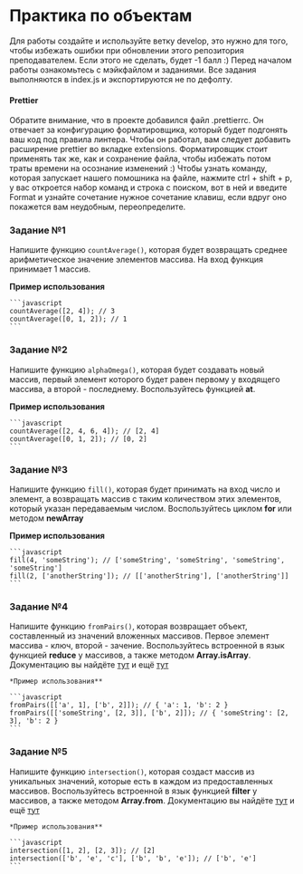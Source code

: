 # Практика по объектам

Для работы создайте и используйте ветку develop, это нужно для того, чтобы избежать ошибки при обновлении этого репозитория преподавателем. Если этого не сделать, будет -1 балл :)
Перед началом работы ознакомьтесь с мэйкфайлом и заданиями.
Все задания выполняются в index.js и экспортируются не по дефолту.

#### Prettier
Обратите внимание, что в проекте добавился файл .prettierrc. Он отвечает за конфигурацию форматировщика, который будет подгонять ваш код под правила линтера. Чтобы он работал, вам следует добавить расширение prettier во вкладке extensions. Форматировщик стоит применять так же, как и сохранение файла, чтобы избежать потом траты времени на осознание изменений :) Чтобы узнать команду, которая запускает нашего помошника на файле, нажмите ctrl + shift + p, у вас откроется набор команд и строка с поиском, вот в ней и введите Format и узнайте сочетание нужное сочетание клавиш, если вдруг оно покажется вам неудобным, переопределите.

### Задание №1
Напишите функцию `countAverage()`, которая будет возвращать среднее арифметическое значение элементов массива. На вход функция принимает 1 массив.

**Пример использования**

    ```javascript
    countAverage([2, 4]); // 3
    countAverage([0, 1, 2]); // 1
    ```

### Задание №2
Напишите функцию `alphaOmega()`, которая будет создавать новый массив, первый элемент которого будет равен первому у входящего массива, а второй - последнему. Воспользуйтесь функцией **at**.
    
**Пример использования**

    ```javascript
    countAverage([2, 4, 6, 4]); // [2, 4]
    countAverage([0, 1, 2]); // [0, 2]
    ```

### Задание №3
Напишите функцию `fill()`, которая будет принимать на вход число и элемент, а возвращать массив с таким количеством этих элементов, который указан передаваемым числом. Воспользуйтесь циклом **for** или методом **newArray**

**Пример использования**

    ```javascript
    fill(4, 'someString'); // ['someString', 'someString', 'someString', 'someString']
    fill(2, ['anotherString']); // [['anotherString'], ['anotherString']]
    ```

### Задание №4
Напишите функцию `fromPairs()`, которая возвращает объект, составленный из значений вложенных массивов. Первое элемент массива - ключ, второй - зачение. Воспользуйтесь встроенной в язык функцией **reduce** у массивов, а также методом **Array.isArray**. Документацию вы найдёте [тут](https://developer.mozilla.org/ru/docs/Web/JavaScript/Reference/Global_Objects/Array/reduce) и ещё [тут](https://developer.mozilla.org/ru/docs/Web/JavaScript/Reference/Global_Objects/Array/isArray)

    *Пример использования**

    ```javascript
    fromPairs([['a', 1], ['b', 2]]); // { 'a': 1, 'b': 2 }
    fromPairs([['someString', [2, 3]], ['b', 2]]); // { 'someString': [2, 3], 'b': 2 }
    ```

### Задание №5
Напишите функцию `intersection()`, которая создаст массив из уникальных значений, которые есть в каждом из предоставленных массивов. Воспользуйтесь встроенной в язык функцией **filter** у массивов, а также методом **Array.from**. Документацию вы найдёте [тут](https://developer.mozilla.org/ru/docs/Web/JavaScript/Reference/Global_Objects/Array/filter) и ещё [тут](https://developer.mozilla.org/ru/docs/Web/JavaScript/Reference/Global_Objects/Array/from)

    *Пример использования**

    ```javascript
    intersection([1, 2], [2, 3]); // [2]
    intersection(['b', 'e', 'c'], ['b', 'b', 'e']); // ['b', 'e']
    ```